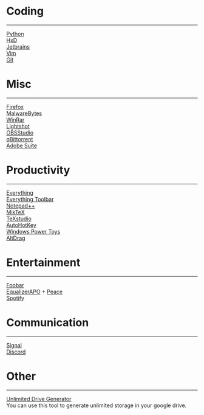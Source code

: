 # Coding
---
[Python](https://www.python.org/)\
[HxD](https://mh-nexus.de/en/hxd/)\
[Jetbrains](https://www.jetbrains.com/)\
[Vim](https://www.vim.org/download.php)\
[Git](https://git-scm.com/)
# Misc
---
[Firefox](https://www.mozilla.org/en-US/firefox/new/)\
[MalwareBytes](https://www.malwarebytes.com/)\
[WinRar](https://www.win-rar.com/start.html?&L=0)\
[Lightshot](https://lightshot.co/en/index.html)\
[OBSStudio](https://obsproject.com/)\
[qBittorrent](https://www.qbittorrent.org/)\
[Adobe Suite](https://drive.google.com/drive/folders/1BqYvgkBaqPMxhkUjyL_2polYYZBC_ZmD?usp=sharing)

# Productivity
---
[Everything](https://www.voidtools.com/)\
[Everything Toolbar](https://github.com/stnkl/EverythingToolbar)\
[Notepad++](https://notepad-plus-plus.org/)\
[MikTeX](https://miktex.org/)\
[TeXstudio](https://www.texstudio.org/)\
[AutoHotKey](https://www.autohotkey.com/)\
[Windows Power Toys](https://github.com/microsoft/PowerToys)\
[AltDrag](https://stefansundin.github.io/altdrag/)

# Entertainment
---

[Foobar](https://www.foobar2000.org/)\
[EqualizerAPO](https://equalizerapo.com/) + [Peace](https://sourceforge.net/projects/peace-equalizer-apo-extension/)\
[Spotify](https://open.spotify.com/)


# Communication
---
[Signal](https://www.signal.org/)\
[Discord](https://www.discord.app/)

# Other
---
[Unlimited Drive Generator](https://td.msgsuite.workers.dev/)\
You can use this tool to generate unlimited storage in your google drive.
